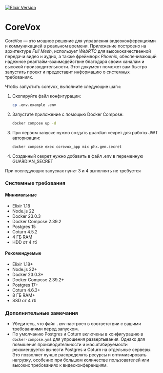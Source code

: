 
[![Elixir Version](https://img.shields.io/badge/elixir-1.18+-purple.svg)](https://elixir-lang.org/)

# CoreVox
<!-- CoreVox ? -->
CoreVox — это мощное решение для управления видеоконференциями и коммуникацией в реальном времени. Приложение построено на архитектуре *Full Mesh*, использует *WebRTC* для высококачественной передачи видео и аудио, а также фреймворк *Phoenix*, обеспечивающий надежное реалтайм-взаимодействие благодаря своим каналам и высокой производительности. Этот документ поможет вам быстро запустить проект и предоставит информацию о системных требованиях.

Чтобы запустить corevox, выполните следующие шаги:

1. Скопируйте файл конфигурации:
   ```bash
   cp .env.example .env
   ```
2. Запустите приложение с помощью Docker Compose:
   ```bash
   docker compose up -d
   ```
3. При первом запуске нужно создать guardian секрет для работы JWT авторизации:
   ```bash
   docker compose exec corevox_app mix phx.gen.secret
   ```
4. Созданный секрет нужно добавить в файл .env в переменную GUARDIAN_SECRET

При последующих запусках пункт 3 и 4 выполнять не требуется

### Системные требования
#### Минимальные
  - Elixir 1.18
  - Node.js 22
  - Docker 23.0.3
  - Docker Compose 2.39.2
  - Postgres 15
  - Coturn 4.5.2
  - 4 ГБ RAM
  - HDD от 4 гб

#### Рекомендуемые
  - Elixir 1.18+
  - Node.js 22+
  - Docker 23.0.3+
  - Docker Compose 2.39.2+
  - Postgres 17+
  - Coturn 4.6.3+
  - 8 ГБ RAM+
  - SSD от 4 гб

### Дополнительные замечания

 * Убедитесь, что файл `.env` настроен в соответствии с вашими требованиями перед запуском.
 * По умолчанию Postgres и Coturn включены в конфигурацию в `docker-compose.yml` для упрощения развертывания. Однако для повышения производительности и масштабируемости рекомендуется вынести Postgres и Coturn на отдельные серверы. Это позволяет лучше распределять ресурсы и оптимизировать нагрузку, особенно при большом количестве пользователей или высоких требованиях к видеоконференциям.
